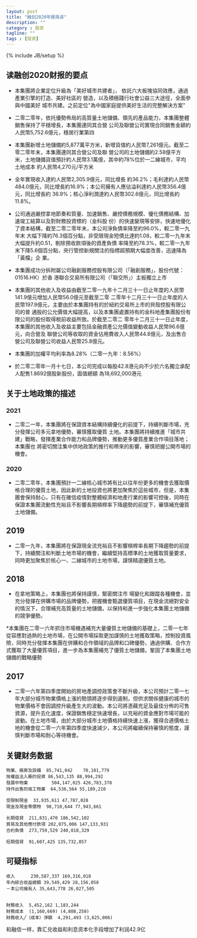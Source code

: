 ```yaml
---
layout: post
title: "融创2020年报简读"
description: ""
category : 投资
tagline: ""
tags : [投资]
---
```

{% include JB/setup %}


## 读融创2020财报的要点


* 本集團將企業定位升級為「美好城市共建者」，
依託六大板塊協同效應，通過產業引擎的打造、美好社區的
營造，以及積極踐行社會公益三大途徑，全面參與中國美好
城市共建。之前定位"為中國家庭提供美好生活的完整解決方案"

* 二零二零年，依托優勢佈局的高質量土地儲備、領先的產品能力，本集團整體銷售保持了平穩增長，本集團連同其合營
公司及聯營公司實現合同銷售金額約人民幣5,752.6億元，穩居行業第四

* 本集團新增土地儲備約5,877萬平方米，新增貨值約人民幣7,261億元。截至二零二零年末，本集團連同其合營公司及聯
營公司的土地儲備約2.58億平方米，土地儲備貨值預計約人民幣3.1萬億，其中約78%位於一二線城市，平均土地成本
約人民幣4,270元/平方米

* 全年實現收入達約人民幣2,305.9億元，同比增長
約36.2%；毛利達約人民幣484.0億元，同比增長約16.9%；本公司擁有人應佔溢利達約人民幣356.4億元，同比增長約
36.9%；核心淨利潤達約人民幣302.6億元，同比增長約11.8%。

* 公司通過嚴控拿地節奏和質量、加速銷售、嚴控債務規模、優化債務結構、加速竣工結算以及對財務投資標的（金科股
份）的快速變現等安排，快速地優化了資本結構，截至二零二零年末，本公司淨負債率降至約96.0%，較二零一九年末
大幅下降約76.3個百分點，非受限現金短債比達約1.08，較二零一九年末大幅提升約0.51，剔除預收款項後的資產負債
率降至約78.3%，較二零一九年末下降5.6個百分點，央行管控新規關注的指標超預期大幅度改善，迅速降為「黃檔」企
業。

* 本集團成功分拆附屬公司融創服務控股有限公司（「融創服務」，股份代號：01516.HK）於香
港聯合交易所有限公司（「聯交所」）主板獨立上市

* 本集團的其他收入及收益由截至二零一九年十二月三十一日止年度的人民幣141.9億元增加人民幣56.0億元至截至二零
二零年十二月三十一日止年度的人民幣197.9億元，主要由於本集團持有的於紐約交易所上市的貝殼控股有限公司的普
通股的公允價值大幅提高，以及本集團處置持有的金科地產集團股份有限公司的股份取得稅前收益所致。於截至二零二
零年十二月三十一日止年度，本集團的其他收入及收益主要包括金融資產公允價值變動收益人民幣96.6億元，向合營及
聯營公司等收取的資金佔用費收入人民幣44.8億元，及出售合營公司及聯營公司收益人民幣25.8億元。

* 本集團的加權平均利率為8.28%（二零一九年：8.56%）

* 於二零二零年一月十七日，本公司完成以每股42.8港元向不少於六名獨立承配人配售1.8692億股新股份，面值總額
為18,692,000港元

## 关于土地政策的描述
### 2021
* 二零二一年，本集團將在保證資本結構持續優化的前提下，持續判斷市場，充分發揮公司多元拿地優勢，審慎獲取優質
土地。本集團將持續推進「城市共建」戰略，發揮產業合作能力和品牌優勢，推動更多優質產業合作項目落地；本集團也
將密切關注集中供地政策的推行和帶來的影響，審慎把握公開市場的機會。

### 2020
* 二零二零年，本集團預計一二線核心城市將有比以往年份更多的機會去獲取價格合理的優質土地，因此新的土地投資也將更加聚焦於這些城市，但是，本集團會保持耐心，只有在確信疫情對整體經濟和地產行業的影響可控後，同時在保證本集團流動性充裕且不影響長期槓桿率下降趨勢的前提下，審慎補充優質土地儲備。

## 2019
* 二零一九年，本集團將在保證現金流充裕且不影響槓桿率長期下降趨勢的前提下，持續關注和判斷土地市場的機會，繼續堅持高標準的土地獲取質量要求，同時更加聚焦於核心一、二線城市的土地市場，謹慎精選優質土地。

## 2018
* 在拿地策略上，本集團也將保持謹慎，緊密關注市
場變化和跟蹤各種機會，並充分發揮在併購市場的品牌優勢，把握機會甄選優質項目，在現金流絕對安全的情況下，合理補充高質量的土地儲備，以保持和進一步強化本集團土地儲備的競爭優勢。

*本集團在二零一六年抓住市場機遇補充大量優質土地儲備的基礎上，二零一七年從容應對過熱的土地市場，在公開市場採取更加謹慎的土地獲取策略，控制投資風險，同時充分發揮本集團在併購和合作領域的品牌和口碑優勢，通過併購、合作方式獲取了大量優質項目，進一步為本集團補充了優質土地儲備，鞏固了本集團土地儲備的戰略優勢

## 2017
* 二零一六年第四季度開始的房地產調控政策會不斷升級，本公司預計二零一七年大部分城市物業價格上漲的勢頭將逐步得到遏制，但供求關係健康的城市的物業價格不會因調控升級產生大的波動。本公司將憑藉充足及最佳分佈的可售資源，提升去化速度，保證銷售穩定快速增長，以充裕的資金應對市場可能的波動。在土地市場，由於大部分城市土地價格持續快速上漲，獲得合適價格土地的機會從二零一六年第四季度快速減少，本公司將繼續保持審慎的態度，謹慎判斷市場和耐心等待機會。



## 关键财务数据

    物業、廠房及設備  85,741,042    70,101,779
    按權益法入賬的投資 86,543,135 88,994,292
    發展中物業         504,147,025 426,783,378
    持作出售的竣工物業  64,536,564 55,189,210

    受限制現金  33,935,611 47,787,028
    現金及現金等價物  98,710,644 77,943,661

    长期借貸  211,831,470 186,542,102
    貿易及其他應付款項 202,075,006 147,133,931
    合約負債  273,759,529 240,818,329

    短期借貸  91,607,425 135,732,857


## 可疑指标

    收入      230,587,337 169,316,010
    年內綜合收益總額 39,549,429 28,156,058
    －本公司擁有人 35,643,778 26,027,505


    財務收入  5,452,162 1,183,244
    財務成本  (1,160,669) (4,808,250)
    財務收入╱（成本）淨額  4,291,493 (3,625,006)

和融信一样，靠汇兑收益和利息资本化手段增加了利润42.9亿

